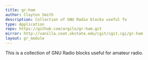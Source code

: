 ```yaml
---
title: gr-ham
author: Clayton Smith
description: Collection of GNU Radio blocks useful fo
type: Application
repo: https://github.com/argilo/gr-ham.git
mirror: http://vanilla.ceat.okstate.edu/cgit/cgit.cgi/gr-ham
layout: gr_module
---
```


This is a collection of GNU Radio blocks useful for amateur radio.
